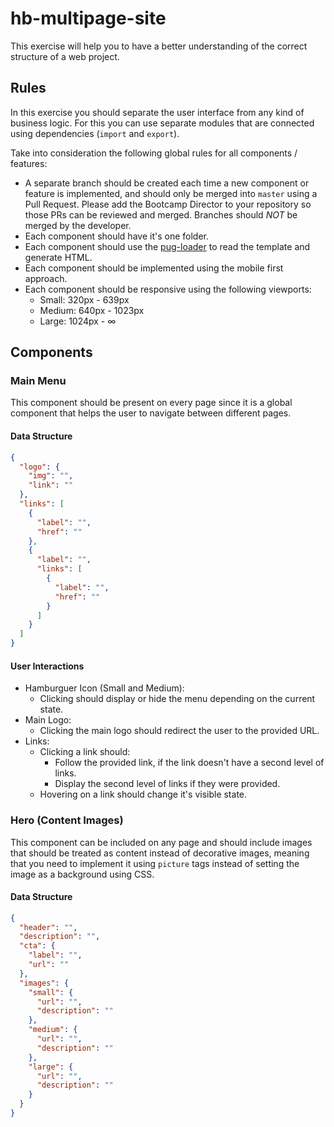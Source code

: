 # hb-multipage-site

This exercise will help you to have a better understanding of the correct structure of a web project.

## Rules

In this exercise you should separate the user interface from any kind of business logic. For this you can use separate modules that are connected using dependencies (`import` and `export`).

Take into consideration the following global rules for all components / features:
- A separate branch should be created each time a new component or feature is implemented, and should only be merged into `master` using a Pull Request. Please add the Bootcamp Director to your repository so those PRs can be reviewed and merged. Branches should *NOT* be merged by the developer.
- Each component should have it's one folder.
- Each component should use the [pug-loader](https://github.com/pugjs/pug-loader) to read the template and generate HTML.
- Each component should be implemented using the mobile first approach.
- Each component should be responsive using the following viewports:
  - Small: 320px - 639px
  - Medium: 640px - 1023px
  - Large: 1024px - ∞

## Components

### Main Menu
This component should be present on every page since it is a global component that helps the user to navigate between different pages.

#### Data Structure
```json
{
  "logo": {
    "img": "",
    "link": ""
  },
  "links": [
    {
      "label": "",
      "href": ""
    },
    {
      "label": "",
      "links": [
        {
          "label": "",
          "href": ""
        }
      ]
    }
  ]
}
```

#### User Interactions
- Hamburguer Icon (Small and Medium):
  - Clicking should display or hide the menu depending on the current state.
- Main Logo:
  - Clicking the main logo should redirect the user to the provided URL.
- Links:
  - Clicking a link should:
    - Follow the provided link, if the link doesn't have a second level of links.
    - Display the second level of links if they were provided.
  - Hovering on a link should change it's visible state.

### Hero (Content Images)
This component can be included on any page and should include images that should be treated as content instead of decorative images, meaning that you need to implement it using `picture` tags instead of setting the image as a background using CSS.

#### Data Structure
```json
{
  "header": "",
  "description": "",
  "cta": {
    "label": "",
    "url": ""
  },
  "images": {
    "small": {
      "url": "",
      "description": ""
    },
    "medium": {
      "url": "",
      "description": ""
    },
    "large": {
      "url": "",
      "description": ""
    }
  }
}
```
